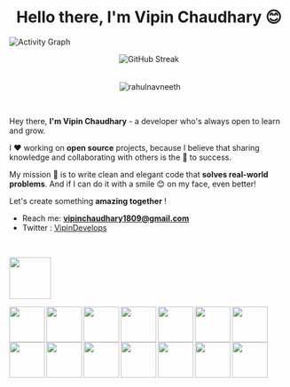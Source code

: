 <!--### Hi 👋 Vipin Chaudhary here!-->
<h1 align="center">Hello there, I'm Vipin Chaudhary 😊</h1>



![Activity Graph](https://github-readme-activity-graph.cyclic.app/graph?username=VipinDevelops&theme=github-compact)


<div align="center">
<img src="http://github-readme-streak-stats.herokuapp.com?user=VipinDevelops&theme=dark&hide_border=true&date_format=M%20j%5B%2C%20Y%5D" alt="GitHub Streak" />
</div>
	
<br />
<div align="center">
<p>&nbsp;<img align="center" src="https://github-readme-stats.vercel.app/api/?username=VipinDevelops&show_icons=true&title_color=C9D1D9&icon_color=58A6FF&border_color=30363D&text_color=C9D1D9&bg_color=0d1117" alt="rahulnavneeth" /></p>
</div>


<br />

Hey there, **I'm Vipin Chaudhary** - a  developer who's always open to learn and grow. 


I ❤️ working on **open source** projects, because I believe that sharing knowledge and collaborating with others is the 🔑 to success.

My mission 🚀 is to write clean and elegant code that **solves real-world problems**. And if I can do it with a smile 😊 on my face, even better!

 Let's create something **amazing together** ! 
 
 - Reach me: **vipinchaudhary1809@gmail.com**
 - Twitter : [VipinDevelops](https://twitter.com/VipinDevelops)
<br />
<p align="left">
	<img src="https://i.ibb.co/MnHvHM6/Skills.png" width="75px">
</p>

<p align="left">
	<img align="left" src="https://img.icons8.com/color/100/undefined/javascript.png" width="64"/>
	<img align="left"src="https://img.icons8.com/color/100/undefined/typescript.png" width="64px"/>
	<img align="left"src="https://img.icons8.com/fluency/100/undefined/node-js.png" width="64px"/>
	<img align="left" src="https://img.icons8.com/plasticine/100/undefined/react.png" width="64px"/>
	<img align="left" src="https://nestjs.com/img/logo-small.svg" width="64px">
	<img align="left" src="https://img.icons8.com/external-tal-revivo-color-tal-revivo/100/undefined/external-mongodb-a-cross-platform-document-oriented-database-program-logo-color-tal-revivo.png" width="64px">	
	<img align="left" src="https://img.icons8.com/color/480/undefined/java-coffee-cup-logo--v1.png" width="64px"/>
	<img align="left" src="https://img.icons8.com/fluency/100/undefined/python.png" width="64"/>
	<img align="left" src="https://img.icons8.com/color/100/undefined/html-5--v1.png" width="64px"/>
	<img align="left" src="https://img.icons8.com/color/100/undefined/css3.png" width="64px"/>
	<img align="left" src="https://img.icons8.com/dusk/64/undefined/postman-api.png" width="64px"/>
	<img align="left" src="https://img.icons8.com/color/100/undefined/git.png" width="64px"/>
	<img align="left" src="https://img.icons8.com/plasticine/100/undefined/github.png" width="64px"/>
	<img align="left" src="https://img.icons8.com/plasticine/100/undefined/visual-studio-code-2019.png" width="64px"/>
</p>



